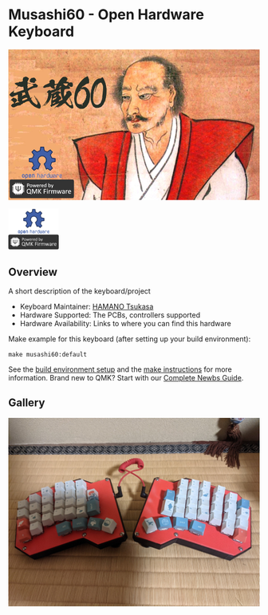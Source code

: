 # Musashi60 - Open Hardware Keyboard

![musashi60-logo](image/musashi60-logo.png)

<img src="image/qmk-badge-dark.png" width="20%">

## Overview

A short description of the keyboard/project

* Keyboard Maintainer: [HAMANO Tsukasa](https://github.com/hamano)
* Hardware Supported: The PCBs, controllers supported
* Hardware Availability: Links to where you can find this hardware

Make example for this keyboard (after setting up your build environment):

    make musashi60:default

See the [build environment setup](https://docs.qmk.fm/#/getting_started_build_tools) and the [make instructions](https://docs.qmk.fm/#/getting_started_make_guide) for more information. Brand new to QMK? Start with our [Complete Newbs Guide](https://docs.qmk.fm/#/newbs).

## Gallery

![gallery1](image/gallery1.jpg)

